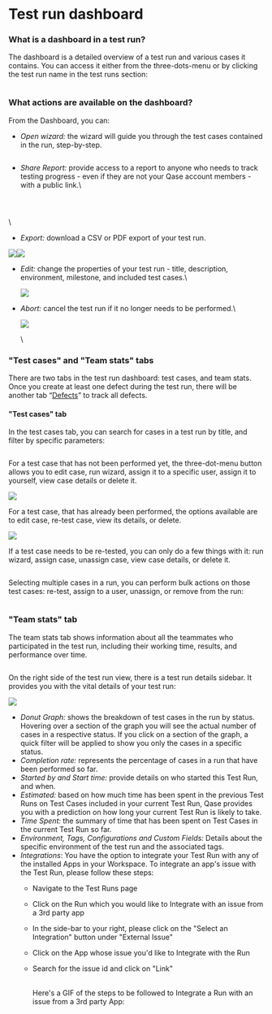 # Test run dashboard

### What is a dashboard in a test run? <a href="#h_d000d46a14" id="h_d000d46a14"></a>

The dashboard is a detailed overview of a test run and various cases it contains. You can access it either from the three-dots-menu or by clicking the test run name in the test runs section:

<figure><img src="https://qase.intercom-attachments-7.com/i/o/597136828/ac4896f5d111a2239e427322/siW6u554WOAIqSZI3_HmrqnXOrtSU4docGHE4drDIiBhl3Awe1Qz5WYPXhF11_Df66lKAyUAi3I2yK2zVbbAOzSiH1x31Hi1flbqbYelSCNoau3I3kF5OOLijzhQt8nA6Af5A1GoDmMdoTUtyFAdk279TAc-RkMyM6hO21_vGKm1ljePd7J75c-tbw" alt=""><figcaption></figcaption></figure>

### What actions are available on the dashboard?

From the Dashboard, you can:

*   _Open wizard:_ the wizard will guide you through the test cases contained in the run, step-by-step.

    <figure><img src="https://qase.intercom-attachments-7.com/i/o/597136836/a15cc5d27a8c196b382761c5/qgZDfI_1k2lKh07jijNZRDxBw3V8puKBsSOW741l5ZGG88bMEGKxIoYVCGHg0d9qnjFGmD2PYdKvMhlQX8RtoHhOFqhB2TsS3_c_JJKkCMpTBGFIqnWcCiAd6o2-JaEMrEmmv_bCeJQN_9KFzopGVSDkCMlCdSGJxNPBWW2LCuYki37a0vq-qjS6Wg" alt=""><figcaption></figcaption></figure>
*   _Share Report:_ provide access to a report to anyone who needs to track testing progress - even if they are not your Qase account members - with a public link.\




    <figure><img src="https://qase.intercom-attachments-7.com/i/o/597136840/e0982e0ea272c1d29f81a8d5/sOWjN49pua7lZxDi1eopktFW51X05ENsAIeafhvb-oEJTTuxBZu7z1CpsnycmwBHbLnKbRkqpxGO_UBITAAf7cPzqDj21eYIWt3uykIhg6OB9KYW6jgSjfczQCSqt6qabflayemvA9I_bv6bU3IFEflW4_Z82otz8sZ5mih_Mez8CV0Ztodez-uSGg" alt=""><figcaption></figcaption></figure>





<figure><img src="https://qase.intercom-attachments-7.com/i/o/597136844/158391f33dc6d22386a09d93/BGnZteffdQqWYkW9AnIo42EgZIacrjPPlNnwhiKln5Kc8KUsiskxFiPAqz7qLIy2Demtq9ZZvW8DkmWjHqeKfT1f1Q0n99DTZ5vk6VarEKEncNIIwqIF5xB2IrNIPT4Lf_DXbsRlVHGqKtpR_AoKCbO793FMn1jKFQ-48N-su5qkiIl0PrQWEjCPSQ" alt=""><figcaption></figcaption></figure>



<figure><img src="https://qase.intercom-attachments-7.com/i/o/597136854/7abb131391d3f405719e9aeb/UcWCk62CcAvKsYMK7Nl10cVfLge54BTZRntIzuIotwNx0kaslTD__o_jEP7uRyUk0s1bB-JTs47I7YHe2l5rDAIki5lZUwjsYTAqAleHBf_12DMrwhl0cW1i4qObG4Zsr9OHuoecHo4m0vJ6gAs2abH7gGVwQYL3neAikz0Hjpbov-ZkfToX4pV58Q" alt=""><figcaption></figcaption></figure>

\


* _Export:_ download a CSV or PDF export of your test run.

[![](https://qase.intercom-attachments-7.com/i/o/597136864/ddd4dda220b6a4adc9eaacfc/9WZh-r9jC7LExxBmhpO3Q9QFshsMXGkAaAgeYebA5f60\_S9mOLBY2vtRCPehbx6Ph0f0WU-stxX76WQWzLffLNmITgB4o2vgqAU2tXXyQLYSmGrAzfiWv5XLViBr8JZBQnLLX0d8xZsqKieEoqK5XoZR8NYPYRVTXVmPIVIUAlnW-vN9ARyCYlOVLg)](https://qase.intercom-attachments-7.com/i/o/597136864/ddd4dda220b6a4adc9eaacfc/9WZh-r9jC7LExxBmhpO3Q9QFshsMXGkAaAgeYebA5f60\_S9mOLBY2vtRCPehbx6Ph0f0WU-stxX76WQWzLffLNmITgB4o2vgqAU2tXXyQLYSmGrAzfiWv5XLViBr8JZBQnLLX0d8xZsqKieEoqK5XoZR8NYPYRVTXVmPIVIUAlnW-vN9ARyCYlOVLg)[![](https://qase.intercom-attachments-7.com/i/o/597136870/c668a0c3a71f86d2b9c0f2d8/Z89n4WTxL\_V09hTAg4NAV0UpeoMnizB6n1mnnInHE831xg7AHCL4RfLumQhAjaxkfYy61y2ShTVrDCK9vBt9a2C9H8qeRHsUOEDfXZnZfNHt-KXX45ldY4aYEb5hw2VUmGeWyCHf5pOrweOAEYax0Tcj69mxScq2KrOrpx2IJHaufeSbVMM9dAPn0w)](https://qase.intercom-attachments-7.com/i/o/597136870/c668a0c3a71f86d2b9c0f2d8/Z89n4WTxL\_V09hTAg4NAV0UpeoMnizB6n1mnnInHE831xg7AHCL4RfLumQhAjaxkfYy61y2ShTVrDCK9vBt9a2C9H8qeRHsUOEDfXZnZfNHt-KXX45ldY4aYEb5hw2VUmGeWyCHf5pOrweOAEYax0Tcj69mxScq2KrOrpx2IJHaufeSbVMM9dAPn0w)

*   _Edit:_ change the properties of your test run - title, description, environment, milestone, and included test cases.\


    [![](https://qase.intercom-attachments-7.com/i/o/597136882/e6fbb04daf3b25160ec482b9/kV18cxDPcfUN\_Jp0dc47B5KfUi5aWgygx4WzKIVNj9v5MbyVai8VmM937vTb0o8U0BnB654cXnbN2lbaCAgenuCGgcy6QfkAPe\_MHI5IYenthPZ4cqRWVpFpqTRAJdWXAa3mQOusxAuABUjAv0cw59U0nFsbObq8YF7Dg2soxZLeov0vvg7mbrUeZQ)](https://qase.intercom-attachments-7.com/i/o/597136882/e6fbb04daf3b25160ec482b9/kV18cxDPcfUN\_Jp0dc47B5KfUi5aWgygx4WzKIVNj9v5MbyVai8VmM937vTb0o8U0BnB654cXnbN2lbaCAgenuCGgcy6QfkAPe\_MHI5IYenthPZ4cqRWVpFpqTRAJdWXAa3mQOusxAuABUjAv0cw59U0nFsbObq8YF7Dg2soxZLeov0vvg7mbrUeZQ)
*   _Abort:_ cancel the test run if it no longer needs to be performed.\


    [![](https://qase.intercom-attachments-7.com/i/o/597136897/1f72f7d050860bf53c8afaf6/6bPin6lKn\_xORg2tmWwHP\_la1xXyku8tg90qO5QjjZAoc3ZlJUrqP6Rm7bI6ISOXaZFPF\_VcqTcQ5k0-vsesVnS6fB8kg60lTOkuFGa\_X\_nRnZFEmJGOZC8YbReQaDHsvTC3AkAcfLderq6Uq\_ZsIe7vma5iB4mdfMQgT4gvCaehU88DjNvmvWg2sA)](https://qase.intercom-attachments-7.com/i/o/597136897/1f72f7d050860bf53c8afaf6/6bPin6lKn\_xORg2tmWwHP\_la1xXyku8tg90qO5QjjZAoc3ZlJUrqP6Rm7bI6ISOXaZFPF\_VcqTcQ5k0-vsesVnS6fB8kg60lTOkuFGa\_X\_nRnZFEmJGOZC8YbReQaDHsvTC3AkAcfLderq6Uq\_ZsIe7vma5iB4mdfMQgT4gvCaehU88DjNvmvWg2sA)

    \


### "Test cases" and "Team stats" tabs

There are two tabs in the test run dashboard: test cases, and team stats. Once you create at least one defect during the test run, there will be another tab “[Defects](https://help.qase.io/en/articles/5563710-defects)” to track all defects.

#### "Test cases" tab

In the test cases tab, you can search for cases in a test run by title, and filter by specific parameters:

<figure><img src="https://qase.intercom-attachments-7.com/i/o/597136906/74eec99be60b2bb9166d426a/nNf1Zyrq5JMgx76ZI0xD_JoIMrqHSjzc5uywzBieuxHv9M1w8KTLVvGg46XaH-Etus8adMFQcxEJfeCQmjYLkGTIZW4Zz0bmZX73U2de8s7QnAA1U7BXDzpKXSbQMmactbDZUJ3Dq-EcA8KYymQYDjn2eCD6USQHIvgoUD4rV-I5WTRExTfnaxXxkw" alt=""><figcaption></figcaption></figure>

For a test case that has not been performed yet, the three-dot-menu button allows you to edit case, run wizard, assign it to a specific user, assign it to yourself, view case details or delete it.

[![](https://qase.intercom-attachments-7.com/i/o/597136917/894279bf04613fd7ef8a4c28/CI6kmlfTuqVO526FNZzYdhlUbz\_H09Di5dUVjzGVkWt9nfp6tigLZPQ84hxcPP1GLnFTbr6vemvTI6w3FjOkboHaqZzAFYroKyIrH6aCNL-y4aA0HvfH-6RlZv9Exjtg0HrOWKAQ9fgTLsOqG\_UQJ-BjWDf9wEK8l0g3254ZWTcv8sm6sjZ9YZg9BA)](https://qase.intercom-attachments-7.com/i/o/597136917/894279bf04613fd7ef8a4c28/CI6kmlfTuqVO526FNZzYdhlUbz\_H09Di5dUVjzGVkWt9nfp6tigLZPQ84hxcPP1GLnFTbr6vemvTI6w3FjOkboHaqZzAFYroKyIrH6aCNL-y4aA0HvfH-6RlZv9Exjtg0HrOWKAQ9fgTLsOqG\_UQJ-BjWDf9wEK8l0g3254ZWTcv8sm6sjZ9YZg9BA)

For a test case, that has already been performed, the options available are to edit case, re-test case, view its details, or delete.

[![](https://qase.intercom-attachments-7.com/i/o/597136930/e2b0de57594df5d11e22d95b/BeVjuPQmh7g6hZUotUBRBV0n452E84tjDNq7hCzuAtyCi\_yM\_HOwQ9S5J3DauSuByF9XV9cof4JPKf6xG3QJmVabLSV-JrVqQNDOTlrooh3VC8bXsj2y\_\_4LbyibU4GZPhHvgBNjMxEK\_quy0xbqKMbIC6hExUJze3YZacy9sdNRzuckhnLi3JIbQQ)](https://qase.intercom-attachments-7.com/i/o/597136930/e2b0de57594df5d11e22d95b/BeVjuPQmh7g6hZUotUBRBV0n452E84tjDNq7hCzuAtyCi\_yM\_HOwQ9S5J3DauSuByF9XV9cof4JPKf6xG3QJmVabLSV-JrVqQNDOTlrooh3VC8bXsj2y\_\_4LbyibU4GZPhHvgBNjMxEK\_quy0xbqKMbIC6hExUJze3YZacy9sdNRzuckhnLi3JIbQQ)

If a test case needs to be re-tested, you can only do a few things with it: run wizard, assign case, unassign case, view case details, or delete it.

<figure><img src="https://qase.intercom-attachments-7.com/i/o/597136938/9cc8c9b31301a61839921542/VqIzlB3qBkceT6jk5gVa05IHR12n0yqxtOk-Ljs36-OwxchIhXT90S1RJiw-j_BAoPFbFOyjOnRVwk2e-OCuJ68eB3vFzlMSMPBSUKAZlWaH9wqQBjCN9qOYc-r3GzKkoz0kFGxsEmGUeDGQrgGsQLJmOZaTNb_pYKUdPS-dek9JzvgBW-Owr-cKig" alt=""><figcaption></figcaption></figure>

Selecting multiple cases in a run, you can perform bulk actions on those test cases: re-test, assign to a user, unassign, or remove from the run:

<figure><img src="https://qase.intercom-attachments-7.com/i/o/597136954/6c47fc386f2ec85673ff79fa/aISw2dhEL-8_0s4effTddLGDgbNT4Qlvl-O9FLjOAEV6o2bb0I6_DdvcNUsgwU9SoqxBmIwKC6MfZrF6PpCqGrxLSxlwWBbYQrVmCSHYUm707zCkNolUfyw8cWyuW7FEmCenI2u2kN6KF1a0CgHTBlWQEE4LFpt5YHnuTJu9lGIW3oyN6mBzL_4rhA" alt=""><figcaption></figcaption></figure>

### "Team stats" tab

The team stats tab shows information about all the teammates who participated in the test run, including their working time, results, and performance over time.

<figure><img src="https://qase.intercom-attachments-7.com/i/o/597136971/a98e820fa97a44f439889b11/CGIXtu58dop0ob2ijTKNisb-hLFymsW0WZsROo51brVEl3Cjtgsn3vPfn-JhUqScxphjO54EERUQUq7OzAazrejgGkAgGDiWMw7OaGEuyO1PBAWPeJlxrRxM4q4gjG4AAUseiMswPvf1J0huHB30dSeOfLNj_ERb_d1idNei0kzkMsaGeq7UQJoWpw" alt=""><figcaption></figcaption></figure>

On the right side of the test run view, there is a test run details sidebar. It provides you with the vital details of your test run:

[![](https://downloads.intercomcdn.com/i/o/648603426/ce02d663424bd81ab4353586/image.png)](https://downloads.intercomcdn.com/i/o/648603426/ce02d663424bd81ab4353586/image.png)

* _Donut Graph:_ shows the breakdown of test cases in the run by status. Hovering over a section of the graph you will see the actual number of cases in a respective status. If you click on a section of the graph, a quick filter will be applied to show you only the cases in a specific status.
* _Completion rate:_ represents the percentage of cases in a run that have been performed so far.
* _Started by and Start time:_ provide details on who started this Test Run, and when.
* _Estimated:_ based on how much time has been spent in the previous Test Runs on Test Cases included in your current Test Run, Qase provides you with a prediction on how long your current Test Run is likely to take.
* _Time Spent:_ the summary of time that has been spent on Test Cases in the current Test Run so far.
* _Environment, Tags, Configurations and Custom Fields:_ Details about the specific environment of the test run and the associated tags.
* _Integrations_: You have the option to integrate your Test Run with any of the installed Apps in your Workspace. To integrate an app's issue with the Test Run, please follow these steps:
  * Navigate to the Test Runs page
  * Click on the Run which you would like to Integrate with an issue from a 3rd party app
  * In the side-bar to your right, please click on the "Select an Integration" button under "External Issue"
  * Click on the App whose issue you'd like to Integrate with the Run
  *   Search for the issue id and click on "Link"

      \
      Here's a GIF of the steps to be followed to Integrate a Run with an issue from a 3rd party App:

<figure><img src="https://downloads.intercomcdn.com/i/o/648453428/7af36c18beaf23654a71ab9f/GIF+Recording+2023-01-09+at+11.23.45+AM.gif" alt=""><figcaption></figcaption></figure>
